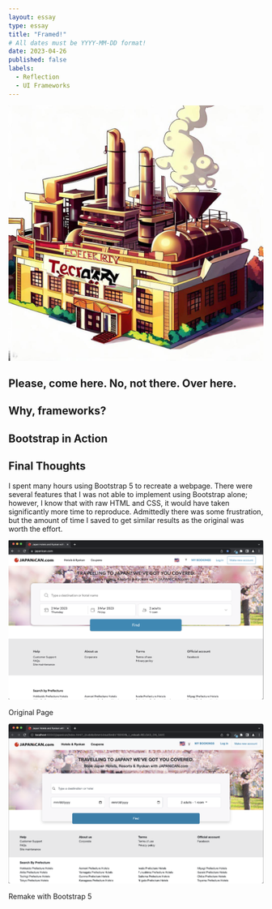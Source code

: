 ```yaml
---
layout: essay
type: essay
title: "Framed!"
# All dates must be YYYY-MM-DD format!
date: 2023-04-26
published: false
labels:
  - Reflection
  - UI Frameworks
---
```


<!-- A common interview question is “What are design patterns?”, followed by “What design patterns have you used in your own code?”

For this technical essay, you will write an interesting and informative technical essay that ends up answering these two questions. By doing so, you’ll be better prepared to answer this question if it comes up in an interview.

Do not, under any circumstances, write two paragraphs, one with the title “What are design patterns?” and one with the title “How I have used them in my code.” That will get you no points, as such an essay would be too boring for anyone to read.

Instead, write an essay, perhaps using metaphor or analogy, which by its conclusion has answered these two questions but in a clever, interesting, and informative fashion. -->

<div class="container" width="20%">
<img src="../essays/img/essay06/teriyakifactory.jpg" class="img-fluid">
</div>

## Please, come here. No, not there. Over here.



## Why, frameworks?




## Bootstrap in Action


## Final Thoughts
I spent many hours using Bootstrap 5 to recreate a webpage. There were several features that I was not able to implement using Bootstrap alone; however, I know that with raw HTML and CSS, it would have taken significantly more time to reproduce. Admittedly there was some frustration, but the amount of time I saved to get similar results as the original was worth the effort.

<div class="container">
  <div class="row text-center">
    <div class="col-lg-6">
      <img  class="img-fluid" src="../essays/img/essay05/japanican-orig.png">
      <p>Original Page</p>
    </div>
    <div class="col-lg-6">
      <img class="img-fluid" src="../essays/img/essay05/japanican-remake.png">
      <p>Remake with Bootstrap 5</p></div>
    </div>
  </div>